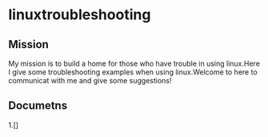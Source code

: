 # linuxtroubleshooting
## Mission
My mission is to build a home for those who have trouble in using linux.Here I give some troubleshooting examples when using linux.Welcome to here to communicat with me and give some suggestions!
## Documetns
1.[]
